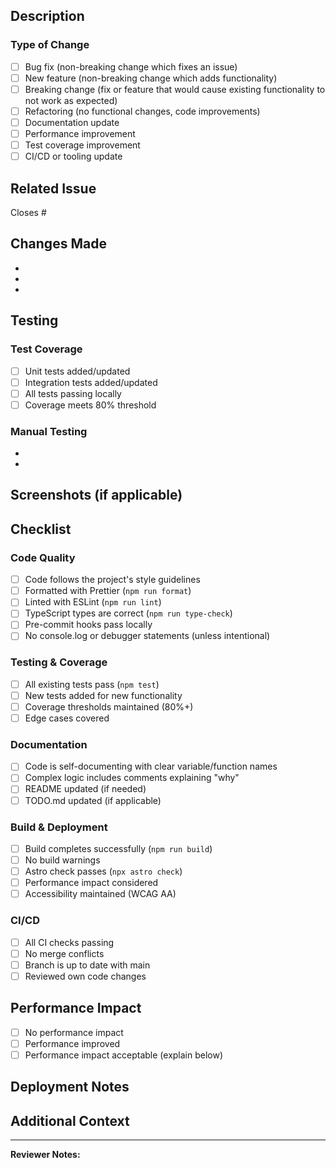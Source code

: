 ## Description

<!-- Provide a clear and concise description of your changes -->

### Type of Change

<!-- Mark the relevant option(s) with an 'x' -->

- [ ] Bug fix (non-breaking change which fixes an issue)
- [ ] New feature (non-breaking change which adds functionality)
- [ ] Breaking change (fix or feature that would cause existing functionality to not work as expected)
- [ ] Refactoring (no functional changes, code improvements)
- [ ] Documentation update
- [ ] Performance improvement
- [ ] Test coverage improvement
- [ ] CI/CD or tooling update

## Related Issue

<!-- Link to the related issue if applicable -->

Closes #<!-- issue number -->

## Changes Made

<!-- List the specific changes made in this PR -->

-
-
-

## Testing

<!-- Describe the tests you ran to verify your changes -->

### Test Coverage

- [ ] Unit tests added/updated
- [ ] Integration tests added/updated
- [ ] All tests passing locally
- [ ] Coverage meets 80% threshold

### Manual Testing

<!-- Describe any manual testing performed -->

-
-

## Screenshots (if applicable)

<!-- Add screenshots for UI changes -->

## Checklist

<!-- Ensure all items are checked before requesting review -->

### Code Quality

- [ ] Code follows the project's style guidelines
- [ ] Formatted with Prettier (`npm run format`)
- [ ] Linted with ESLint (`npm run lint`)
- [ ] TypeScript types are correct (`npm run type-check`)
- [ ] Pre-commit hooks pass locally
- [ ] No console.log or debugger statements (unless intentional)

### Testing & Coverage

- [ ] All existing tests pass (`npm test`)
- [ ] New tests added for new functionality
- [ ] Coverage thresholds maintained (80%+)
- [ ] Edge cases covered

### Documentation

- [ ] Code is self-documenting with clear variable/function names
- [ ] Complex logic includes comments explaining "why"
- [ ] README updated (if needed)
- [ ] TODO.md updated (if applicable)

### Build & Deployment

- [ ] Build completes successfully (`npm run build`)
- [ ] No build warnings
- [ ] Astro check passes (`npx astro check`)
- [ ] Performance impact considered
- [ ] Accessibility maintained (WCAG AA)

### CI/CD

- [ ] All CI checks passing
- [ ] No merge conflicts
- [ ] Branch is up to date with main
- [ ] Reviewed own code changes

## Performance Impact

<!-- Describe any performance implications -->

- [ ] No performance impact
- [ ] Performance improved
- [ ] Performance impact acceptable (explain below)

## Deployment Notes

<!-- Any special deployment instructions or considerations -->

## Additional Context

<!-- Add any other context, concerns, or discussion points -->

---

**Reviewer Notes:**

<!-- For the reviewer - any specific areas to focus on? -->
